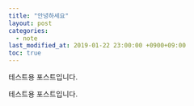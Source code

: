```yaml
---
title: "안녕하세요"
layout: post
categories: 
  - note
last_modified_at: 2019-01-22 23:00:00 +0900+09:00
toc: true
---
```


테스트용 포스트입니다.

테스트용 포스트입니다.
